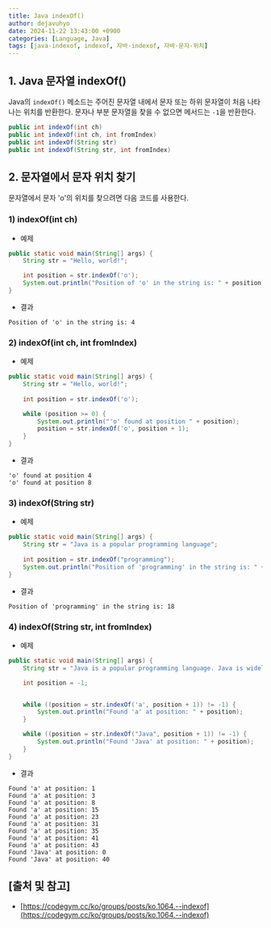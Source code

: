 ```yaml
---
title: Java indexOf()
author: dejavuhyo
date: 2024-11-22 13:43:00 +0900
categories: [Language, Java]
tags: [java-indexof, indexof, 자바-indexof, 자바-문자-위치]
---
```


## 1. Java 문자열 indexOf()
Java의 `indexOf()` 메소드는 주어진 문자열 내에서 문자 또는 하위 문자열이 처음 나타나는 위치를 반환한다. 문자나 부분 문자열을 찾을 수 없으면 메서드는 `-1`을 반환한다.

```java
public int indexOf(int ch)
public int indexOf(int ch, int fromIndex)
public int indexOf(String str)
public int indexOf(String str, int fromIndex)
```

## 2. 문자열에서 문자 위치 찾기
문자열에서 문자 'o'의 위치를 ​​찾으려면 다음 코드를 사용한다.

### 1) indexOf(int ch)

* 예제 

```java
public static void main(String[] args) {
    String str = "Hello, world!";

    int position = str.indexOf('o');
    System.out.println("Position of 'o' in the string is: " + position);
}
```

* 결과

```text
Position of 'o' in the string is: 4
```

### 2) indexOf(int ch, int fromIndex)

* 예제

```java
public static void main(String[] args) {
    String str = "Hello, world!";
    
    int position = str.indexOf('o');

    while (position >= 0) {
        System.out.println("'o' found at position " + position);
        position = str.indexOf('o', position + 1);
    }
}
```

* 결과

```text
'o' found at position 4
'o' found at position 8
```

### 3) indexOf(String str)

* 예제

```java
public static void main(String[] args) {
    String str = "Java is a popular programming language";
    
    int position = str.indexOf("programming");
    System.out.println("Position of 'programming' in the string is: " + position);
}
```

* 결과

```text
Position of 'programming' in the string is: 18
```

### 4) indexOf(String str, int fromIndex)

* 예제

```java
public static void main(String[] args) {
    String str = "Java is a popular programming language. Java is widely used in web development.";

    int position = -1;


    while ((position = str.indexOf('a', position + 1)) != -1) {
        System.out.println("Found 'a' at position: " + position);
    }

    while ((position = str.indexOf("Java", position + 1)) != -1) {
        System.out.println("Found 'Java' at position: " + position);
    }
}
```

* 결과

```text
Found 'a' at position: 1
Found 'a' at position: 3
Found 'a' at position: 8
Found 'a' at position: 15
Found 'a' at position: 23
Found 'a' at position: 31
Found 'a' at position: 35
Found 'a' at position: 41
Found 'a' at position: 43
Found 'Java' at position: 0
Found 'Java' at position: 40
```

## [출처 및 참고]
* [https://codegym.cc/ko/groups/posts/ko.1064.--indexof](https://codegym.cc/ko/groups/posts/ko.1064.--indexof)
